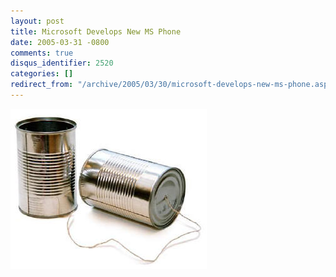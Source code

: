 ```yaml
---
layout: post
title: Microsoft Develops New MS Phone
date: 2005-03-31 -0800
comments: true
disqus_identifier: 2520
categories: []
redirect_from: "/archive/2005/03/30/microsoft-develops-new-ms-phone.aspx/"
---
```


![Phone](/images/MsPhone.jpg)

